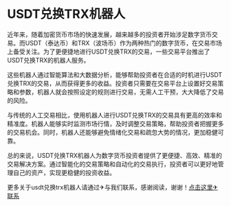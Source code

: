 # USDT兑换TRX机器人

近年来，随着加密货币市场的快速发展，越来越多的投资者开始涉足数字货币交易。而USDT（泰达币）和TRX（波场币）作为两种热门的数字货币，在交易市场上备受关注。为了更便捷地进行USDT兑换TRX的交易，一些交易平台推出了USDT兑换TRX的机器人服务。

这些机器人通过智能算法和大数据分析，能够帮助投资者在合适的时机进行USDT兑换TRX的交易，从而获得更多的收益。投资者只需要在交易平台上设置好交易策略和参数，机器人就会按照设定的规则进行交易，无需人工干预，大大降低了交易的风险。

与传统的人工交易相比，使用机器人进行USDT兑换TRX的交易具有更高的效率和精准度。机器人能够实时监测市场行情，及时调整交易策略，帮助投资者把握更多的交易机会。同时，机器人还能够避免情绪化交易和疏忽大势的情况，更加稳健可靠。

总的来说，USDT兑换TRX机器人为数字货币投资者提供了更便捷、高效、精准的交易解决方案。通过智能化的交易策略和自动化的交易执行，投资者可以更好地管理自己的资产，实现更稳健的投资收益。

更多关于usdt兑换trx机器人请通过✈与我们联系，感谢阅读，谢谢！[点击这里✈联系](https://www.trx.tw)